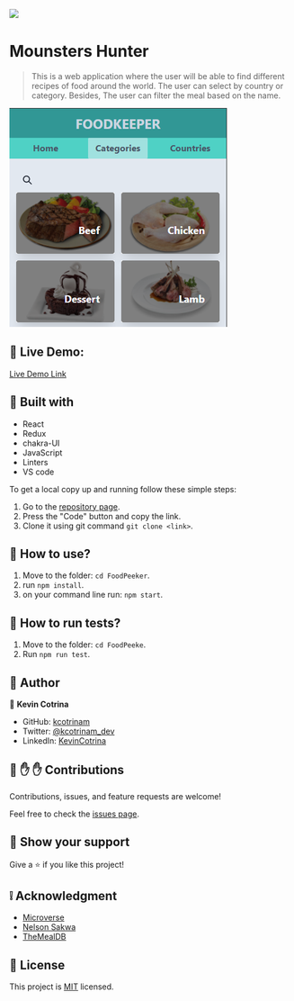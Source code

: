 ![](https://img.shields.io/badge/Microverse-blueviolet)

# Mounsters Hunter

> This is a web application where the user will be able to find different recipes of food around the world. The user can select by country or category. Besides, The user can filter the meal based on the name.

![screenshot](./docs/screenshot.png)

## :red_circle: Live Demo:

[Live Demo Link](https://food-peeker.netlify.app/)

## :hammer: Built with

- React
- Redux
- chakra-UI
- JavaScript
- Linters
- VS code

To get a local copy up and running follow these simple steps:

1. Go to the [repository page](https://github.com/kcotrinam/RPG_game_capstone).
2. Press the "Code" button and copy the link.
3. Clone it using git command `git clone <link>`.

## :construction_worker: How to use?

1. Move to the folder: `cd FoodPeeker`.
2. run `npm install`.
3. on your command line run: `npm start`.


## :construction_worker: How to run tests?

1. Move to the folder: `cd FoodPeeke`.
2. Run `npm run test`.

## :bust_in_silhouette: Author

👤 **Kevin Cotrina**

- GitHub: [kcotrinam](https://github.com/kcotrinam)
- Twitter: [@kcotrinam_dev](https://twitter.com/kcotrinam_dev)
- LinkedIn: [KevinCotrina](https://www.linkedin.com/in/kevincotrina/)

## 🤝 :raised_hand: :raised_hand: Contributions

Contributions, issues, and feature requests are welcome!

Feel free to check the [issues page](https://github.com/kcotrinam/RPG_game_capstone/issues).

## :muscle: Show your support

Give a ⭐️ if you like this project!

## :grey_exclamation: Acknowledgment

- [Microverse](https://www.microverse.org/)
- [Nelson Sakwa](https://www.behance.net/gallery/31579789/Ballhead-App-(Free-PSDs))
- [TheMealDB](https://www.themealdb.com/api.php)

## 📝 License

This project is [MIT](LICENSE) licensed.
